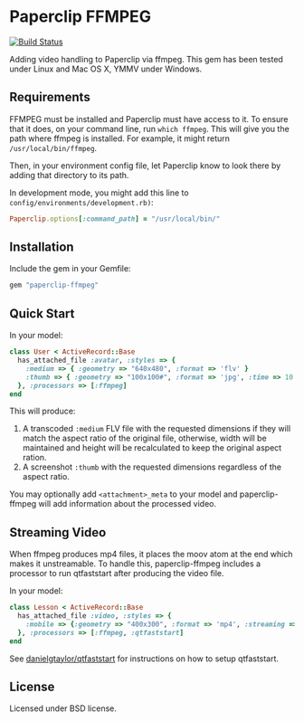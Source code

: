 Paperclip FFMPEG
================
[![Build Status](https://travis-ci.org/owahab/paperclip-ffmpeg.png?branch=master)](https://travis-ci.org/owahab/paperclip-ffmpeg)

Adding video handling to Paperclip via ffmpeg.
This gem has been tested under Linux and Mac OS X, YMMV under Windows.

Requirements
------------

FFMPEG must be installed and Paperclip must have access to it. To ensure
that it does, on your command line, run `which ffmpeg`.
This will give you the path where ffmpeg is installed. For
example, it might return `/usr/local/bin/ffmpeg`.

Then, in your environment config file, let Paperclip know to look there by adding that 
directory to its path.

In development mode, you might add this line to `config/environments/development.rb)`:

```ruby
Paperclip.options[:command_path] = "/usr/local/bin/"
```

Installation
------------

Include the gem in your Gemfile:

```ruby
gem "paperclip-ffmpeg"
```

Quick Start
-----------

In your model:

```ruby
class User < ActiveRecord::Base
  has_attached_file :avatar, :styles => { 
    :medium => { :geometry => "640x480", :format => 'flv' }
    :thumb => { :geometry => "100x100#", :format => 'jpg', :time => 10 }
  }, :processors => [:ffmpeg]
end
```

This will produce:

1. A transcoded `:medium` FLV file with the requested dimensions if they will match the aspect ratio of the original file, otherwise, width will be maintained and height will be recalculated to keep the original aspect ration.
2. A screenshot `:thumb` with the requested dimensions regardless of the aspect ratio.

You may optionally add `<attachment>_meta` to your model and paperclip-ffmpeg will add information about the processed video.

Streaming Video
-------------------

When ffmpeg produces mp4 files, it places the moov atom at the end which makes it unstreamable. To handle this, paperclip-ffmpeg includes a processor to run qtfaststart after producing the video file.

In your model:

```ruby
class Lesson < ActiveRecord::Base
  has_attached_file :video, :styles => {
    :mobile => {:geometry => "400x300", :format => 'mp4', :streaming => true}
  }, :processors => [:ffmpeg, :qtfaststart]
end
```

See [danielgtaylor/qtfaststart](https://github.com/danielgtaylor/qtfaststart) for instructions on how to setup qtfaststart.

License
-------

Licensed under BSD license.
